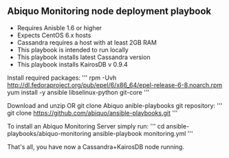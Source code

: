 ## Abiquo Monitoring node deployment playbook

- Requires Anisble 1.6 or higher
- Expects CentOS 6.x hosts
- Cassandra requires a host with at least 2GB RAM
- This playbook is intended to run locally
- This playbook installs latest Cassandra version
- This playbook installs KairosDB v 0.9.4

Install required packages:
'''
	rpm -Uvh http://dl.fedoraproject.org/pub/epel/6/x86_64/epel-release-6-8.noarch.rpm
	yum install -y ansible libselinux-python git-core
'''

Download and unzip OR git clone Abiquo anible-playbooks git repository:
'''
	git clone https://github.com/abiquo/ansible-playbooks.git
'''

To install an Abiquo Monitoring Server simply run:
'''
	cd ansible-playbooks/abiquo-monitoring
	ansible-playbook monitoring.yml
'''

That's all, you have now a Cassandra+KairosDB node running.